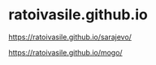 # ratoivasile.github.io

https://ratoivasile.github.io/sarajevo/

https://ratoivasile.github.io/mogo/
